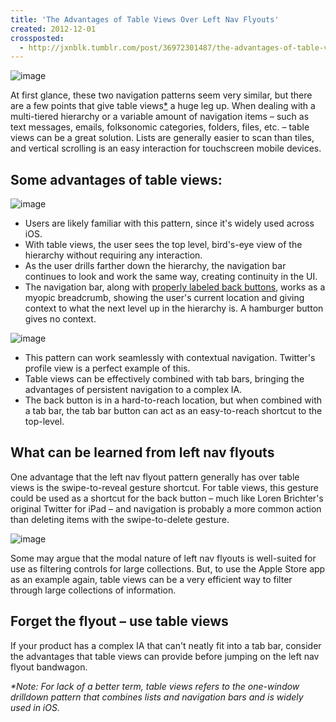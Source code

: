 ```yaml
---
title: 'The Advantages of Table Views Over Left Nav Flyouts'
created: 2012-12-01
crossposted:
  - http://jxnblk.tumblr.com/post/36972301487/the-advantages-of-table-views-over-left-nav
---
```


![image](http://jxnblk.s3.amazonaws.com/assets/images/TableViewsAndBasementsIllustration.png)

At first glance, these two navigation patterns seem very similar, but there are a few points that give table views[\*]() a huge leg up. When dealing with a multi-tiered hierarchy or a variable amount of navigation items – such as text messages, emails, folksonomic categories, folders, files, etc. – table views can be a great solution. Lists are generally easier to scan than tiles, and vertical scrolling is an easy interaction for touchscreen mobile devices.


## Some advantages of table views:

![image](http://jxnblk.s3.amazonaws.com/assets/images/SettingsApp.png)

- Users are likely familiar with this pattern, since it's widely used across iOS.
- With table views, the user sees the top level, bird's-eye view of the hierarchy without requiring any interaction.
- As the user drills farther down the hierarchy, the navigation bar continues to look and work the same way, creating continuity in the UI.
- The navigation bar, along with [properly labeled back buttons](http://mrgan.tumblr.com/post/10492926111/labeling-the-back-button), works as a myopic breadcrumb, showing the user's current location and giving context to what the next level up in the hierarchy is. A hamburger button gives no context.

![image](http://jxnblk.s3.amazonaws.com/assets/images/TwitterProfile.png)

- This pattern can work seamlessly with contextual navigation. Twitter's profile view is a perfect example of this.
- Table views can be effectively combined with tab bars, bringing the advantages of persistent navigation to a complex IA.
- The back button is in a hard-to-reach location, but when combined with a tab bar, the tab bar button can act as an easy-to-reach shortcut to the top-level.

## What can be learned from left nav flyouts

One advantage that the left nav flyout pattern generally has over table views is the swipe-to-reveal gesture shortcut. For table views, this gesture could be used as a shortcut for the back button – much like Loren Brichter's original Twitter for iPad – and navigation is probably a more common action than deleting items with the swipe-to-delete gesture.

![image](http://jxnblk.s3.amazonaws.com/assets/images/AppleStoreApp.png)

Some may argue that the modal nature of left nav flyouts is well-suited for use as filtering controls for large collections. But, to use the Apple Store app as an example again, table views can be a very efficient way to filter through large collections of information.

## Forget the flyout – use table views

If your product has a complex IA that can't neatly fit into a tab bar, consider the advantages that table views can provide before jumping on the left nav flyout bandwagon.

_*Note: For lack of a better term, table views refers to the one-window drilldown pattern that combines lists and navigation bars and is widely used in iOS._


